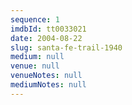 ```yaml
---
sequence: 1
imdbId: tt0033021
date: 2004-08-22
slug: santa-fe-trail-1940
medium: null
venue: null
venueNotes: null
mediumNotes: null
---
```


